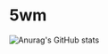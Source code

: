 # 5wm
![Anurag's GitHub stats](https://github-readme-stats.vercel.app/api?username=5wm&show_icons=true&theme=dark)

